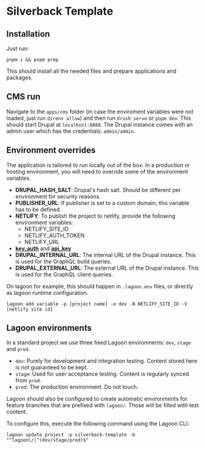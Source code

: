 # Silverback Template

## Installation

Just run:

```
pnpm i && pnpm prep
```

This should install all the needed files and prepare applications and packages.

## CMS run

Navigate to the `apps/cms` folder (in case the enviroment variables were not
loaded, just run `direnv allow`) and then run `drush serve` or `pnpm dev`. This
should start Drupal at `localhost:8888`. The Drupal instance comes with an admin
user which has the credentials: `admin/admin`.

## Environment overrides

The application is tailored to run locally out of the box. In a production or
hosting environment, you will need to override some of the environment
variables.

- **DRUPAL_HASH_SALT**: Drupal's hash salt. Should be different per environment
  for security reasons.
- **PUBLISHER_URL**: If publisher is set to a custom domain, this variable has
  to be defined.
- **NETLIFY**: To publish the project to netlify, provide the following
  environment variables:
  - NETLIFY_SITE_ID
  - NETLIFY_AUTH_TOKEN
  - NETLIFY_URL
- **[key_auth](apps/website/gatsby-config.js)** and
  **[api_key](packages/drupal/test_content/content/user/f20d961b-ba45-4820-b2cc-166e5ce56815.yml)**
- **DRUPAL_INTERNAL_URL**: The internal URL of the Drupal instance. This is used
  for the GraphQL build queries.
- **DRUPAL_EXTERNAL_URL**: The external URL of the Drupal instance. This is used
  for the GraphQL client queries.

On lagoon for example, this should happen in `.lagoon.env` files, or directly as
lagoon runtime configuration.

```shell
lagoon add variable -p [project name] -e dev -N NETLIFY_SITE_ID -V [netlify site id]
```

## Lagoon environments

In a standard project we use three fixed Lagoon environments: `dev`, `stage` and
`prod`.

- `dev`: Purely for development and integration testing. Content stored here is
  not guaranteed to be kept.
- `stage`: Used for user acceptance testing. Content is regularly synced from
  `prod`.
- `prod`: The production environment. Do not touch.

Lagoon should also be configured to create automatic environments for feature
branches that are prefixed with `lagoon/`. Those will be filled with test
content.

To configure this, execute the following command using the Lagoon CLI:

```shell
lagoon update project -p silverback-template -b "^lagoon\/|^(dev/stage/prod)$"
```
